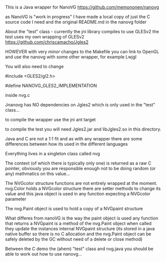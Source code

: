 This is a Java wrapper for NanoVG https://github.com/memononen/nanovg

as NanoVG is "work in progress" I have made a local copy of just the
C source code I need and the original README.md in the nanovg folder

About the "test" class - currently the jni library compiles to use GLESv2
the test uses my own wrapping of GLESv2 https://github.com/chriscamacho/Jgles2

HOWEVER with very *minor* changes to the Makefile you can link to OpenGL
and use the nanovg with some other wrapper, for example Lwjgl

You will also need to change

\#include \<GLES2/gl2.h>

\#define NANOVG_GLES2_IMPLEMENTATION

inside nvg.c

Jnanovg has NO dependencies on Jgles2 which is only used in the "test"
class...

to compile the wrapper use the jni ant target

to compile the test you will need Jgles2.jar and libJgles2.so in this
directory.

Java and C are not a 1:1 fit and as with any wrapper there are some
differences between how its used in the different languages

Everything lives in a singleton class called nvg

The context (of which there is typically only one) is returned as a 
raw C pointer, obviously you are responsible enough not to be doing
random (or any) mathmatics on this value... 

The NVGcolor structure functions are not entirely wrapped at the moment.
nvg.Color holds a NVGcolor structure there are setter methods to change
its value and this java object is used in any function expecting a 
NVGcolor parameter

The nvg.Paint object is used to hold a copy of a NVGpaint structure

What differes from nanoVG is the way the paint object is used
any function that returns a NVGpaint is a method of the nvg.Paint object
when called they update the instances internal NVGpaint structure
(its stored in a java native buffer so there is no C allocation and
the nvg.Paint object can be safely deleted by the GC without need of a
delete or close method)

Between the C demo the (ahem) "test" class and nvg.java you should be
able to work out how to use nanovg...
